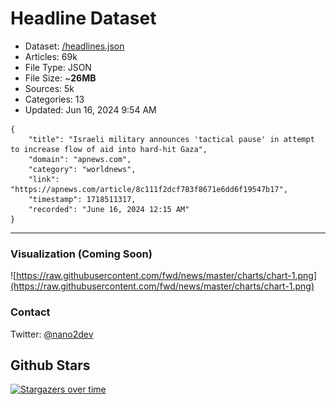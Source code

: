 # Headline Dataset

- Dataset: [/headlines.json](https://raw.githubusercontent.com/fwd/news/master/headlines.json) 
- Articles: 69k
- File Type: JSON
- File Size: ~**26MB**
- Sources: 5k
- Categories: 13
- Updated: Jun 16, 2024 9:54 AM

```
{
    "title": "Israeli military announces 'tactical pause' in attempt to increase flow of aid into hard-hit Gaza",
    "domain": "apnews.com",
    "category": "worldnews",
    "link": "https://apnews.com/article/8c111f2dcf783f8671e6dd6f19547b17",
    "timestamp": 1718511317,
    "recorded": "June 16, 2024 12:15 AM"
}
```

---

### Visualization (Coming Soon)

![https://raw.githubusercontent.com/fwd/news/master/charts/chart-1.png](https://raw.githubusercontent.com/fwd/news/master/charts/chart-1.png)

### Contact 

Twitter: [@nano2dev](https://twitter.com/nano2dev)

## Github Stars

[![Stargazers over time](https://starchart.cc/fwd/news.svg)](https://starchart.cc/fwd/news)
